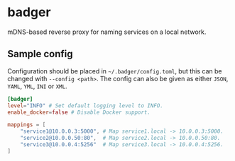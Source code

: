 # badger

mDNS-based reverse proxy for naming services on a local network.

## Sample config

Configuration should be placed in `~/.badger/config.toml`, but this can be changed with `--config <path>`. The config can also be given as either `JSON`, `YAML`, `YML`, `INI` or `XML`.

```toml
[badger]
level="INFO" # Set default logging level to INFO.
enable_docker=false # Disable Docker support.

mappings = [
    "service1@10.0.0.3:5000", # Map service1.local -> 10.0.0.3:5000.
    "service2@10.0.0.50:80",  # Map service2.local -> 10.0.0.50:80.
    "service3@10.0.0.4:5256"  # Map service3.local -> 10.0.0.4:5256.
]
```
